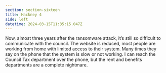```yaml
---
section: section-sixteen
title: Hackney 4
side: left
datetime: 2024-03-15T11:35:15.047Z
---
```

Now, almost three years after the ransomware attack, it’s still so difficult to communicate with the council. The website is reduced, most people are working from home with limited access to their system. Many times they say on the phone that the system is slow or not working. I can reach the Council Tax department over the phone, but the rent and benefits departments are a complete nightmare.
